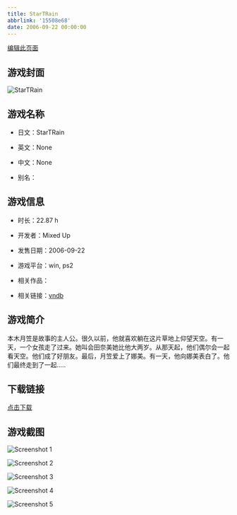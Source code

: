 ```yaml
---
title: StarTRain
abbrlink: '15508e68'
date: 2006-09-22 00:00:00
---
```

[编辑此页面](https://github.com/ACG-3/ADV3-source/blob/main/source/_posts/games/StarTRain.md)

## 游戏封面

![StarTRain](https://pan.timero.xyz/d/onedrive/img_lib_001/StarTRain_cover.avif)


## 游戏名称

- 日文：StarTRain
- 英文：None
- 中文：None

- 别名：


## 游戏信息

- 时长：22.87 h
- 开发者：Mixed Up
- 发售日期：2006-09-22
- 游戏平台：win, ps2
- 相关作品：

- 相关链接：[vndb](https://vndb.org/v1024)


## 游戏简介

本木月笠是故事的主人公。很久以前，他就喜欢躺在这片草地上仰望天空。有一天，一个女孩走了过来。她叫会田奈美她比他大两岁。从那天起，他们偶尔会一起看天空。他们成了好朋友。最后，月笠爱上了娜美。有一天，他向娜美表白了。他们最终走到了一起.....




## 下载链接

[点击下载](https://pan.timero.xyz/onedrive/adv_lib_001/StarTRain)


## 游戏截图


![Screenshot 1](https://pan.timero.xyz/d/onedrive/img_lib_001/StarTRain_Screenshot_1.avif)

![Screenshot 2](https://pan.timero.xyz/d/onedrive/img_lib_001/StarTRain_Screenshot_2.avif)

![Screenshot 3](https://pan.timero.xyz/d/onedrive/img_lib_001/StarTRain_Screenshot_3.avif)

![Screenshot 4](https://pan.timero.xyz/d/onedrive/img_lib_001/StarTRain_Screenshot_4.avif)

![Screenshot 5](https://pan.timero.xyz/d/onedrive/img_lib_001/StarTRain_Screenshot_5.avif)

